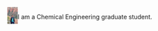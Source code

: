 ﻿

<img align="left" src="/images/personal_photo.jpg" alt="Face photo" width="24" height="39">

I am a Chemical Engineering graduate student.

